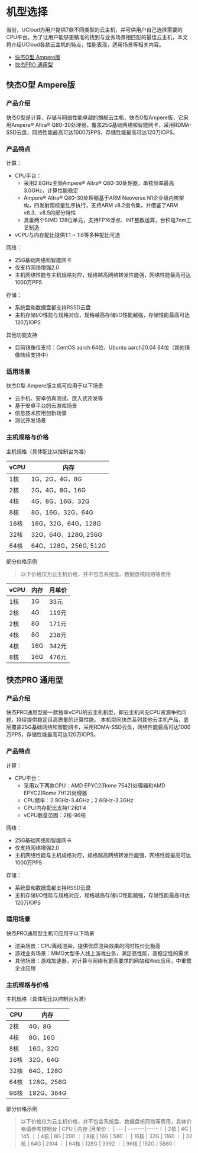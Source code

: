 # 机型选择
当前，UCloud为用户提供7款不同类型的云主机，并可供用户自己选择需要的CPU平台。为了让用户能够更精准的找到与业务场景相匹配的最佳云主机，本文将介绍UCloud各款云主机的特点，性能表现，适用场景等相关内容。 <br>

- [快杰O型 Ampere版](#快杰O型-Ampere版)
- [快杰PRO 通用型](#快杰PRO-通用型)


## 快杰O型 Ampere版
### 产品介绍
快杰O型是计算、存储与网络性能卓越的旗舰云主机，快杰O型Ampere版，它采用Ampere® Altra® Q80-30处理器，覆盖25G基础网络和智能网卡，采用RDMA-SSD云盘，网络性能最高可达1000万PPS，存储性能最高可达120万IOPS。

### 产品特点
计算：
- CPU平台：
  - 采用2.8GHz主频Ampere® Altra® Q80-30处理器，单核频率最高3.0GHz，计算性能稳定
  - Ampere® Altra® Q80-30处理器基于ARM Neoverse N1企业级内核架构，四发射超标量乱序执行，支持ARM v8.2指令集，并借鉴了ARM v8.3、v8.5的部分特性
  - 具备两个SIMD 128位单元，支持FP16浮点、INT整数运算，台积电7nm工艺制造
- vCPU与内存配比提供1:1 ~ 1:8等多种配比可选

网络：
- 25G基础网络和智能网卡
- 仅支持网络增强2.0
- 主机网络性能与主机规格对应，规格越高网络转发性能强，网络性能最高可达1000万PPS

存储：
- 系统盘和数据盘都支持RSSD云盘
- 主机存储I/O性能与规格对应，规格越高存储I/O性能越强，存储性能最高可达120万IOPS

其他功能支持
- 目前镜像仅支持：CentOS aarch 64位、Ubuntu aarch20.04 64位（其他镜像陆续支持中）

### 适用场景
快杰O型 Ampere版主机可应用于以下场景
- 云手机、安卓仿真测试、嵌入式开发等
- 基于安卓平台的云游戏场景
- 信息技术应用创新场景
- 测试开发场景

### 主机规格与价格

主机规格（具体配比以控制台为准）


| vCPU | 内存                 |
| --- | ------------------ |
| 1核  | 1G，2G，4G，8G    |
| 2核  | 2G，4G，8G，16G      |
| 4核  | 4G，8G，16G，32G      |
| 8核  | 8G，16G，32G，64G     |
| 16核 | 16G，32G，64G，128G   |
| 32核 | 32G，64G，128G, 256G |
| 64核 | 64G，128G，256G, 512G   |


部分价格示例
> 以下价格仅为云主机价格，并不包含系统盘、数据盘核网络等费用

| vCPU | 内存               | 月单价 |
| ---  | ------------------ | ---- |
| 1核  | 1G   |  33元 |
| 2核  | 4G   |  119元|
| 2核  | 8G   |  171元|
| 4核  | 8G   |  238元|
| 4核  | 16G  |  342元|
| 8核  | 16G  |  476元|



## 快杰PRO 通用型
### 产品介绍
快杰PRO通用型是一款独享vCPU的云主机机型，即云主机间无CPU资源争抢问题，持续提供稳定且高质量的计算性能。
本机型同快杰系列其他云主机产品，底层覆盖25G基础网络和智能网卡，采用RDMA-SSD云盘，网络性能最高可达1000万PPS，存储性能最高可达120万IOPS。


### 产品特点
计算：
- CPU平台：
  - 采用以下两款CPU：AMD EPYC2(Rome 7542)处理器和AMD EPYC2(Rome 7H12)处理器
  - CPU频率：2.9GHz-3.4GHz；2.6GHz-3.3GHz
  - CPU/内存配比支持1:2和1:4
  - vCPU数量范围：2核-96核


网络：
- 25G基础网络和智能网卡
- 仅支持网络增强2.0
- 主机网络性能与主机规格对应，规格越高网络转发性能强，网络性能最高可达1000万PPS

存储：
- 系统盘和数据盘都支持RSSD云盘
- 主机存储I/O性能与规格对应，规格越高存储I/O性能越强，存储性能最高可达120万IOPS



### 适用场景
快杰PRO通用型主机可应用于以下场景
- 渲染场景：CPU离线渲染，提供优质渲染效果的同时性价比极高
- 游戏业务场景：MMO大型多人线上游戏业务，满足高性能，高稳定性的需求
- 其他场景：游戏加速器，对计算与网络有更高要求的网站和Web应用，中重载企业应用

### 主机规格与价格

主机规格（具体配比以控制台为准）


| CPU | 内存                 |
| --- | ------------------ |
| 2核  | 4G，8G      |
| 4核  | 8G，16G     |
| 8核  | 16G，32G    |
| 16核 | 32G，64G    |
| 32核 | 64G，128G   |
| 64核 | 128G，256G  |
| 96核 | 192G，384G  |


部分价格示例
> 以下价格仅为云主机价格，并不包含系统盘、数据盘核网络等费用，具体价格请参考控制台
| CPU | 内存    |月单价｜
| --- | -------|-----｜
| 2核  | 4G    | 145 ｜
| 4核  | 8G   | 290 ｜
| 8核  | 16G   | 580 ｜
| 16核 | 32G  | 1160 ｜
| 32核 | 64G  | 2104 ｜
| 64核 | 128G | 3992 ｜ 
| 96核 | 192G  | 5880｜






